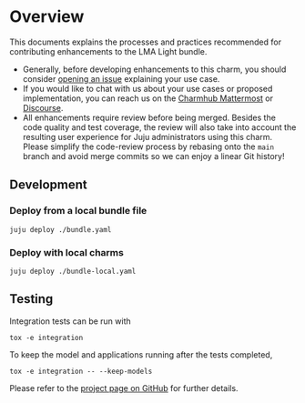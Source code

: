 # Overview

This documents explains the processes and practices recommended for contributing enhancements to the LMA Light bundle.

- Generally, before developing enhancements to this charm, you should consider [opening an issue](https://github.com/canonical/lma-light-bundle) explaining your use case.
- If you would like to chat with us about your use cases or proposed implementation, you can reach us on the [Charmhub Mattermost](https://chat.charmhub.io/charmhub/channels/charm-dev) or [Discourse](https://discourse.charmhub.io/).
- All enhancements require review before being merged.
  Besides the code quality and test coverage, the review will also take into  account the resulting user experience for Juju administrators using this charm.
  Please simplify the code-review process by rebasing onto the `main` branch and avoid merge commits so we can enjoy a linear Git history!

## Development

### Deploy from a local bundle file

```shell
juju deploy ./bundle.yaml
```

### Deploy with local charms

```shell
juju deploy ./bundle-local.yaml
```

## Testing
Integration tests can be run with
```shell
tox -e integration
```

To keep the model and applications running after the tests completed,
```shell
tox -e integration -- --keep-models
```


Please refer to the [project page on GitHub](https://github.com/canonical/lma-light-bundle) for further details.

